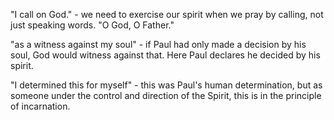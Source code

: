 "I call on God." - we need to exercise our spirit when we pray by calling, not just speaking words. "O God, O Father."

"as a witness against my soul" - if Paul had only made a decision by his soul, God would witness against that. Here Paul declares he decided by his spirit.

"I determined this for myself" - this was Paul's human determination, but as someone under the control and direction of the Spirit, this is in the principle of incarnation.
